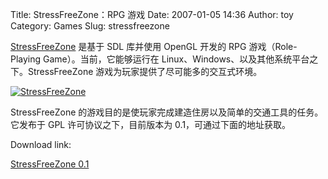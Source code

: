 Title: StressFreeZone：RPG 游戏
Date: 2007-01-05 14:36
Author: toy
Category: Games
Slug: stressfreezone

[StressFreeZone](http://sfzrpg.sourceforge.net/) 是基于 SDL 库并使用
OpenGL 开发的 RPG 游戏（Role-Playing Game）。当前，它能够运行在
Linux、Windows、以及其他系统平台之下。StressFreeZone
游戏为玩家提供了尽可能多的交互式环境。

[![StressFreeZone](http://i.linuxtoy.org/i/2007/01/stressfreezone_s.jpg)](http://i.linuxtoy.org/i/2007/01/stressfreezone.jpg)

StressFreeZone
的游戏目的是使玩家完成建造住房以及简单的交通工具的任务。它发布于 GPL
许可协议之下，目前版本为 0.1，可通过下面的地址获取。

Download link:

[StressFreeZone 0.1](http://sfzrpg.sourceforge.net/download.php)
